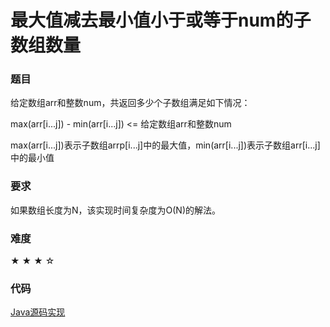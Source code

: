 # 最大值减去最小值小于或等于num的子数组数量

### 题目

给定数组arr和整数num，共返回多少个子数组满足如下情况：

max(arr[i...j]) - min(arr[i...j]) <= 给定数组arr和整数num

max(arr[i...j])表示子数组arrp[i...j]中的最大值，min(arr[i...j])表示子数组arr[i...j]中的最小值

### 要求

如果数组长度为N，该实现时间复杂度为O(N)的解法。

### 难度

 ★ ★ ★ ☆

### 代码

 [Java源码实现](../../src/Stack/Stack10.java)
